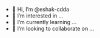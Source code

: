 - 👋 Hi, I’m @eshak-cdda
- 👀 I’m interested in ...
- 🌱 I’m currently learning ...
- 💞️ I’m looking to collaborate on ...

<!---
eshak-cdda/eshak-cdda is a ✨ special ✨ repository because its `README.md` (this file) appears on your GitHub profile.
You can click the Preview link to take a look at your changes.
--->
